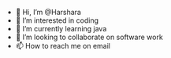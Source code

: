 - 👋 Hi, I’m @Harshara
- 👀 I’m interested in coding
- 🌱 I’m currently learning java
- 💞️ I’m looking to collaborate on software work
- 📫 How to reach me on email

<!---
Harshara/Harshara is a ✨ special ✨ repository because its `README.md` (this file) appears on your GitHub profile.
You can click the Preview link to take a look at your changes.
--->
